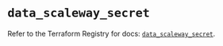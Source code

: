 # `data_scaleway_secret`

Refer to the Terraform Registry for docs: [`data_scaleway_secret`](https://registry.terraform.io/providers/scaleway/scaleway/2.42.1/docs/data-sources/secret).
